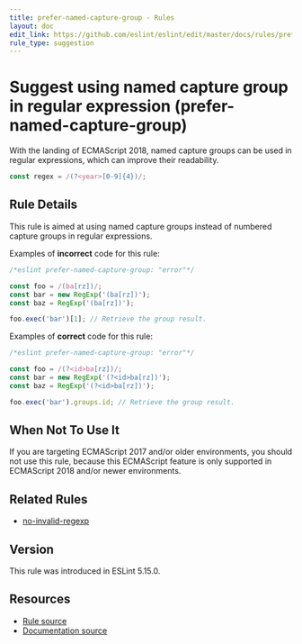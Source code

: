 ```yaml
---
title: prefer-named-capture-group - Rules
layout: doc
edit_link: https://github.com/eslint/eslint/edit/master/docs/rules/prefer-named-capture-group.md
rule_type: suggestion
---
```

<!-- Note: No pull requests accepted for this file. See README.md in the root directory for details. -->

# Suggest using named capture group in regular expression (prefer-named-capture-group)

With the landing of ECMAScript 2018, named capture groups can be used in regular expressions, which can improve their readability.

```js
const regex = /(?<year>[0-9]{4})/;
```

## Rule Details

This rule is aimed at using named capture groups instead of numbered capture groups in regular expressions.

Examples of **incorrect** code for this rule:

```js
/*eslint prefer-named-capture-group: "error"*/

const foo = /(ba[rz])/;
const bar = new RegExp('(ba[rz])');
const baz = RegExp('(ba[rz])');

foo.exec('bar')[1]; // Retrieve the group result.
```

Examples of **correct** code for this rule:

```js
/*eslint prefer-named-capture-group: "error"*/

const foo = /(?<id>ba[rz])/;
const bar = new RegExp('(?<id>ba[rz])');
const baz = RegExp('(?<id>ba[rz])');

foo.exec('bar').groups.id; // Retrieve the group result.
```

## When Not To Use It

If you are targeting ECMAScript 2017 and/or older environments, you should not use this rule, because this ECMAScript feature is only supported in ECMAScript 2018 and/or newer environments.

## Related Rules

* [no-invalid-regexp](./no-invalid-regexp)

## Version

This rule was introduced in ESLint 5.15.0.

## Resources

* [Rule source](https://github.com/eslint/eslint/tree/master/lib/rules/prefer-named-capture-group.js)
* [Documentation source](https://github.com/eslint/eslint/tree/master/docs/rules/prefer-named-capture-group.md)
